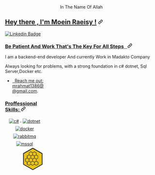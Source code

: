 <article class="markdown-body entry-content container-lg" itemprop="text">
<p align="center">In The Name Of Allah</p>
	 <h2 tabindex="-1" id="user-content-hey-there--im-pavan" dir="auto">
	 	 <a class="heading-link" href="#hey-there--im-pavan">Hey there , I'm </a>
	 <a href="https://github.com/Moein13r">Moein Raeisy !</a>
	 <svg class="octicon octicon-link" viewBox="0 0 16 16" version="1.1" width="16" height="16" aria-hidden="true">
	 	 <path d="m7.775 3.275 1.25-1.25a3.5 3.5 0 1 1 4.95 4.95l-2.5 2.5a3.5 3.5 0 0 1-4.95 0 .751.751 0 0 1 .018-1.042.751.751 0 0 1 1.042-.018 1.998 1.998 0 0 0 2.83 0l2.5-2.5a2.002 2.002 0 0 0-2.83-2.83l-1.25 1.25a.751.751 0 0 1-1.042-.018.751.751 0 0 1-.018-1.042Zm-4.69 9.64a1.998 1.998 0 0 0 2.83 0l1.25-1.25a.751.751 0 0 1 1.042.018.751.751 0 0 1 .018 1.042l-1.25 1.25a3.5 3.5 0 1 1-4.95-4.95l2.5-2.5a3.5 3.5 0 0 1 4.95 0 .751.751 0 0 1-.018 1.042.751.751 0 0 1-1.042.018 1.998 1.998 0 0 0-2.83 0l-2.5 2.5a1.998 1.998 0 0 0 0 2.83Z"></path>
	 </svg>
	 </h2>
<p dir="auto">
	 
<a href="https://www.linkedin.com/in/moein-raeisy-291026206/" rel="nofollow">
	 <img src="https://camo.githubusercontent.com/93ca47e21e17f622a41d26d599e008e4c30b8a322186f18019bc43d54f57b0c9/68747470733a2f2f696d672e736869656c64732e696f2f62616467652f2d4c696e6b6564496e2d3065373661383f7374796c653d666c61742d737175617265266c6f676f3d4c696e6b6564696e266c6f676f436f6c6f723d7768697465" alt="Linkedin Badge" data-canonical-src="https://img.shields.io/badge/-LinkedIn-0e76a8?style=flat-square&logo=Linkedin&logoColor=white" style="max-width: 100%;"></a>
</p>
<h3 tabindex="-1" id="user-content-glad-to-see-you-here--" dir="auto"><a class="heading-link" href="#glad-to-see-you-here--">Be Patient And Work That's The Key For All Steps &nbsp; <img src="https://camo.githubusercontent.com/5dc71aaea9ea7f059afbf40d0cfc468a0eb972e21f8ad3f2effcb0cdcc02ae1e/68747470733a2f2f76697369746f722d62616467652e676c697463682e6d652f62616467653f706167655f69643d69616d706176616e67616e6468692e69616d706176616e67616e646869267374796c653d666c61742d73717561726526636f6c6f723d303038386363" alt="" data-canonical-src="https://visitor-badge.glitch.me/badge?page_id=iampavangandhi.iampavangandhi&style=flat-square&color=0088cc" style="max-width: 100%;"><svg class="octicon octicon-link" viewBox="0 0 16 16" version="1.1" width="16" height="16" aria-hidden="true"><path d="m7.775 3.275 1.25-1.25a3.5 3.5 0 1 1 4.95 4.95l-2.5 2.5a3.5 3.5 0 0 1-4.95 0 .751.751 0 0 1 .018-1.042.751.751 0 0 1 1.042-.018 1.998 1.998 0 0 0 2.83 0l2.5-2.5a2.002 2.002 0 0 0-2.83-2.83l-1.25 1.25a.751.751 0 0 1-1.042-.018.751.751 0 0 1-.018-1.042Zm-4.69 9.64a1.998 1.998 0 0 0 2.83 0l1.25-1.25a.751.751 0 0 1 1.042.018.751.751 0 0 1 .018 1.042l-1.25 1.25a3.5 3.5 0 1 1-4.95-4.95l2.5-2.5a3.5 3.5 0 0 1 4.95 0 .751.751 0 0 1-.018 1.042.751.751 0 0 1-1.042.018 1.998 1.998 0 0 0-2.83 0l-2.5 2.5a1.998 1.998 0 0 0 0 2.83Z"></path></svg></a></h3>
<p dir="auto">I am a backend-end developer And currently Work in Madakto Company</p>
<p dir="auto">Always looking for problems, with a strong foundation in c# dotnet, Sql Server,Docker etc.</p>
<p dir="auto"><animated-image data-catalyst="" style="float: right; width: 375px;"><a target="_blank" rel="noopener noreferrer nofollow" href="https://raw.githubusercontent.com/iampavangandhi/iampavangandhi/master/gifs/coder.gif" data-target="animated-image.originalLink"><img align="right" height="250" alt="" src="https://raw.githubusercontent.com/iampavangandhi/iampavangandhi/master/gifs/coder.gif" style="max-width: 100%; display: inline-block;" data-target="animated-image.originalImage"></a>
      <span class="AnimatedImagePlayer" data-target="animated-image.player" hidden="">
        <a data-target="animated-image.replacedLink" class="AnimatedImagePlayer-images" href="https://raw.githubusercontent.com/iampavangandhi/iampavangandhi/master/gifs/coder.gif" target="_blank">
          
       
<ul dir="auto">
<li> &nbsp; Reach me out: <a href="mailto:mrahmat1386@gmail.com">mrahmat1386@@gmail.com</a>.</li>
</ul>
<h3 tabindex="-1" id="user-content-languages-and-tools" dir="auto">
	 <a class="heading-link" href="#languages-and-tools">
	 	 Proffessional Skills: <svg class="octicon octicon-link" viewBox="0 0 16 16" version="1.1" width="16" height="16" aria-hidden="true"><path d="m7.775 3.275 1.25-1.25a3.5 3.5 0 1 1 4.95 4.95l-2.5 2.5a3.5 3.5 0 0 1-4.95 0 .751.751 0 0 1 .018-1.042.751.751 0 0 1 1.042-.018 1.998 1.998 0 0 0 2.83 0l2.5-2.5a2.002 2.002 0 0 0-2.83-2.83l-1.25 1.25a.751.751 0 0 1-1.042-.018.751.751 0 0 1-.018-1.042Zm-4.69 9.64a1.998 1.998 0 0 0 2.83 0l1.25-1.25a.751.751 0 0 1 1.042.018.751.751 0 0 1 .018 1.042l-1.25 1.25a3.5 3.5 0 1 1-4.95-4.95l2.5-2.5a3.5 3.5 0 0 1 4.95 0 .751.751 0 0 1-.018 1.042.751.751 0 0 1-1.042.018 1.998 1.998 0 0 0-2.83 0l-2.5 2.5a1.998 1.998 0 0 0 0 2.83Z"></path>
	 	 </svg>
	 </a></h3>
<p align="center">
   <a href="https://dotnet.microsoft.com/">
    <img src="https://img.shields.io/badge/C%23-239120?style=for-the-badge&logo=c-sharp&logoColor=white" alt="c#" style="vertical-align:top; margin:4px;height:32px;">
  </a>  
  <a href="https://dotnet.microsoft.com/">
    <img src="https://img.shields.io/badge/.NET-5C2D91?style=for-the-badge&logo=.net&logoColor=white" alt="dotnet" style="vertical-align:top; margin:4px;height:32px;">
  </a>
  <a href="https://hub.docker.com/">
    <img src="https://img.shields.io/badge/Docker-2CA5E0?style=for-the-badge&logo=docker&logoColor=white" alt="docker" style="vertical-align:top; margin:4px;height:32px;">
 </a>
   <a href="https://www.rabbitmq.com">
    <img src="https://img.shields.io/badge/rabbitmq-%23FF6600.svg?&style=for-the-badge&logo=rabbitmq&logoColor=white" alt="rabbitmq" style="vertical-align:top; margin:4px;height:32px;">
  </a>
  <a href="https://microsoft.com">
    <img src="https://img.shields.io/badge/Microsoft_SQL_Server-CC2927?style=for-the-badge&logo=microsoft-sql-server&logoColor=white" alt="mssql" style="vertical-align:top; margin:4px;height:32px;">	  
  </a>
  <span>
	<img src="https://raw.githubusercontent.com/tidylab/microservices/master/pkgdown/logo.png" align="right" style="float:right; height:75px"/>
  </span>
  <br/>
</p>
</article>
